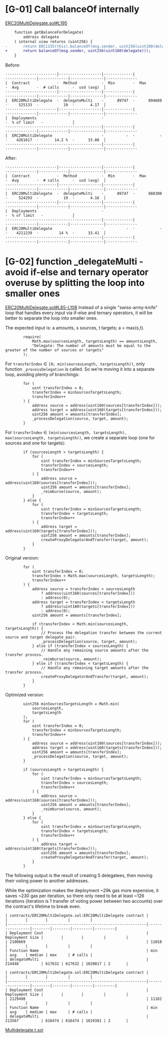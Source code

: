# [G-01] Call balanceOf internally 
[ERC20MultiDelegate.sol#L195](https://github.com/code-423n4/2023-10-ens/blob/1adbe2cce191140657b8bccffab85103953bdccb/contracts/ERC20MultiDelegate.sol#L195) 

```diff
    function getBalanceForDelegate(
        address delegate
    ) internal view returns (uint256) {
-       return ERC1155(this).balanceOf(msg.sender, uint256(uint160(delegate)));
+       return balanceOf(msg.sender, uint256(uint160(delegate)));
    }
```
Before:
```
·······················|···················|·············|··············|·············|···············|··············
|  Contract            ·  Method           ·  Min        ·  Max         ·  Avg        ·  # calls      ·  usd (avg)  │
·······················|···················|·············|··············|·············|···············|··············
|  ERC20MultiDelegate  ·  delegateMulti    ·      89747  ·      894689  ·     525133  ·           19  ·       4.17  │
·······················|···················|·············|··············|·············|···············|··············
|  Deployments                             ·                                          ·  % of limit   ·             │
···········································|·············|··············|·············|···············|··············
|  ERC20MultiDelegate                      ·          -  ·           -  ·    4261617  ·       14.2 %  ·      33.80  │
···········································|·············|··············|·············|···············|··············

```
After:
```
·······················|···················|·············|··············|·············|···············|··············
|  Contract            ·  Method           ·  Min        ·  Max         ·  Avg        ·  # calls      ·  usd (avg)  │
·······················|···················|·············|··············|·············|···············|··············
|  ERC20MultiDelegate  ·  delegateMulti    ·      89747  ·      888300  ·     524293  ·           19  ·       4.16  │
·······················|···················|·············|··············|·············|···············|··············
|  Deployments                             ·                                          ·  % of limit   ·             │
···········································|·············|··············|·············|···············|··············
|  ERC20MultiDelegate                      ·          -  ·           -  ·    4211239  ·         14 %  ·      33.41  │
···········································|·············|··············|·············|···············|··············
```
# [G-02] function _delegateMulti - avoid if-else and ternary operator overuse by splitting the loop into smaller ones
[ERC20MultiDelegate.sol#L85-L108](https://github.com/code-423n4/2023-10-ens/blob/ed25379c06e42c8218eb1e80e141412496950685/contracts/ERC20MultiDelegate.sol#L85-L108)
Instead of a single "swiss-army-knife" loop that handles every input via if-else and ternary operators, it will be better to separate the loop into smaller ones.

The expected input is: a amounts, s sources, t targets; a = max(s,t). 
```
        require(
            Math.max(sourcesLength, targetsLength) == amountsLength,
            "Delegate: The number of amounts must be equal to the greater of the number of sources or targets"
        );
```
For `transferIndex` ∈ `[0; min(sourcesLength, targetsLength))`, only function `_processDelegation` is called. So we're moving it into a separate loop, avoiding plenty of branchings:
```
        for (
            uint transferIndex = 0;
            transferIndex < minSourcesTargetsLength;
            transferIndex++
        ) {
            address source = address(uint160(sources[transferIndex]));
            address target = address(uint160(targets[transferIndex]));
            uint256 amount = amounts[transferIndex];
            _processDelegation(source, target, amount);
        }
```
For `transferIndex` ∈ `[min(sourcesLength, targetsLength), max(sourcesLength, targetsLength))`, we create a separate loop (one for sources and one for targets):
```
        if (sourcesLength > targetsLength) {
            for (
                uint transferIndex = minSourcesTargetsLength;
                transferIndex < sourcesLength;
                transferIndex++
            ) {
                address source = address(uint160(sources[transferIndex]));
                uint256 amount = amounts[transferIndex];
                _reimburse(source, amount);
            }
        } else {
            for (
                uint transferIndex = minSourcesTargetsLength;
                transferIndex < targetsLength;
                transferIndex++
            ) {
                address target = address(uint160(targets[transferIndex]));
                uint256 amount = amounts[transferIndex];
                createProxyDelegatorAndTransfer(target, amount);
            }
        }
```

Original version:

```
        for (
            uint transferIndex = 0;
            transferIndex < Math.max(sourcesLength, targetsLength);
            transferIndex++
        ) {
            address source = transferIndex < sourcesLength
                ? address(uint160(sources[transferIndex]))
                : address(0);
            address target = transferIndex < targetsLength
                ? address(uint160(targets[transferIndex]))
                : address(0);
            uint256 amount = amounts[transferIndex];

            if (transferIndex < Math.min(sourcesLength, targetsLength)) {
                // Process the delegation transfer between the current source and target delegate pair.
                _processDelegation(source, target, amount);
            } else if (transferIndex < sourcesLength) {
                // Handle any remaining source amounts after the transfer process.
                _reimburse(source, amount);
            } else if (transferIndex < targetsLength) {
                // Handle any remaining target amounts after the transfer process.
                createProxyDelegatorAndTransfer(target, amount);
            }
        }
```
Optimized version:
```
        uint256 minSourcesTargetsLength = Math.min(
            sourcesLength,
            targetsLength
        );
        for (
            uint transferIndex = 0;
            transferIndex < minSourcesTargetsLength;
            transferIndex++
        ) {
            address source = address(uint160(sources[transferIndex]));
            address target = address(uint160(targets[transferIndex]));
            uint256 amount = amounts[transferIndex];
            _processDelegation(source, target, amount);
        }

        if (sourcesLength > targetsLength) {
            for (
                uint transferIndex = minSourcesTargetsLength;
                transferIndex < sourcesLength;
                transferIndex++
            ) {
                address source = address(uint160(sources[transferIndex]));
                uint256 amount = amounts[transferIndex];
                _reimburse(source, amount);
            }
        } else {
            for (
                uint transferIndex = minSourcesTargetsLength;
                transferIndex < targetsLength;
                transferIndex++
            ) {
                address target = address(uint160(targets[transferIndex]));
                uint256 amount = amounts[transferIndex];
                createProxyDelegatorAndTransfer(target, amount);
            }
        }
```
The following output is the result of creating 5 delegatees, then moving their voting power to another addresses.

While the optimization makes the deployment ~29k gas more expensive, it saves ~230 gas per iteration, so there only need to be at least ~126 iterations (iteration is 1 transfer of voting power between two accounts) over the contract's lifetime to break even.
```
| contracts/ERC20MultiDelegate.sol:ERC20MultiDelegate contract |                 |        |        |         |         |
|--------------------------------------------------------------|-----------------|--------|--------|---------|---------|
| Deployment Cost                                              | Deployment Size |        |        |         |         |
| 2100669                                                      | 11018           |        |        |         |         |
| Function Name                                                | min             | avg    | median | max     | # calls |
| delegateMulti                                                | 214448          | 617632 | 617632 | 1020817 | 2       |
```
```
| contracts/ERC20MultiDelegate.sol:ERC20MultiDelegate contract |                 |        |        |         |         |
|--------------------------------------------------------------|-----------------|--------|--------|---------|---------|
| Deployment Cost                                              | Deployment Size |        |        |         |         |
| 2129498                                                      | 11162           |        |        |         |         |
| Function Name                                                | min             | avg    | median | max     | # calls |
| delegateMulti                                                | 213567          | 616474 | 616474 | 1019381 | 2       |
```
[Multidelegate.t.sol](https://gist.github.com/aslanbekaibimov/10135b8d15888a9c2bbaa3814d511bdf)